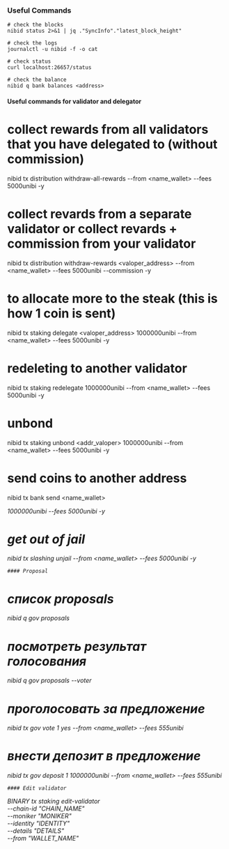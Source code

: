 ### Useful Commands

```Shell
# check the blocks
nibid status 2>&1 | jq ."SyncInfo"."latest_block_height"

# check the logs
journalctl -u nibid -f -o cat

# check status
curl localhost:26657/status

# check the balance
nibid q bank balances <address>

```
#### Useful commands for validator and delegator
# collect rewards from all validators that you have delegated to (without commission)
nibid tx distribution withdraw-all-rewards --from <name_wallet> --fees 5000unibi -y

# collect revards from a separate validator or collect revards + commission from your validator
nibid tx distribution withdraw-rewards <valoper_address> --from <name_wallet> --fees 5000unibi --commission -y

# to allocate more to the steak (this is how 1 coin is sent)
nibid tx staking delegate <valoper_address> 1000000unibi --from <name_wallet> --fees 5000unibi -y

# redeleting to another validator
nibid tx staking redelegate <src-validator-addr> <dst-validator-addr> 1000000unibi --from <name_wallet> --fees 5000unibi -y

# unbond 
nibid tx staking unbond <addr_valoper> 1000000unibi --from <name_wallet> --fees 5000unibi -y

# send coins to another address
nibid tx bank send <name_wallet> <address> 1000000unibi --fees 5000unibi -y

# get out of jail
nibid tx slashing unjail --from <name_wallet> --fees 5000unibi -y
```
#### Proposal
  ```
 # список proposals
nibid q gov proposals

# посмотреть результат голосования
nibid q gov proposals --voter <ADDRESS>

# проголосовать за предложение 
nibid tx gov vote 1 yes --from <name_wallet> --fees 555unibi

# внести депозит в предложение
nibid tx gov deposit 1 1000000unibi --from <name_wallet> --fees 555unibi
  ```
#### Edit validator
  ```
  BINARY tx staking edit-validator \
  --chain-id "CHAIN_NAME" \
  --moniker "MONIKER" \
  --identity "IDENTITY" \
  --details "DETAILS" \
  --from "WALLET_NAME"
  ```
